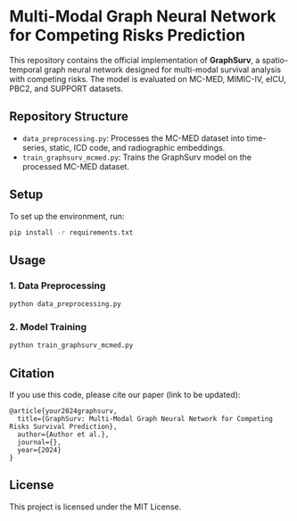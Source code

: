 # Multi-Modal Graph Neural Network for Competing Risks Prediction

This repository contains the official implementation of **GraphSurv**, a spatio-temporal graph neural network designed for multi-modal survival analysis with competing risks. The model is evaluated on MC-MED, MIMIC-IV, eICU, PBC2, and SUPPORT datasets.

## Repository Structure

- `data_preprocessing.py`: Processes the MC-MED dataset into time-series, static, ICD code, and radiographic embeddings.
- `train_graphsurv_mcmed.py`: Trains the GraphSurv model on the processed MC-MED dataset.

## Setup

To set up the environment, run:

```bash
pip install -r requirements.txt
```

## Usage

### 1. Data Preprocessing

```bash
python data_preprocessing.py
```

### 2. Model Training

```bash
python train_graphsurv_mcmed.py
```

## Citation

If you use this code, please cite our paper (link to be updated):

```
@article{your2024graphsurv,
  title={GraphSurv: Multi-Modal Graph Neural Network for Competing Risks Survival Prediction},
  author={Author et al.},
  journal={},
  year={2024}
}
```

## License

This project is licensed under the MIT License.
